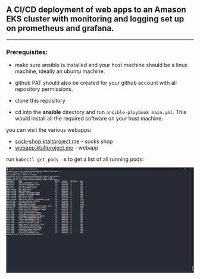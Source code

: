 ## A CI/CD deployment of web apps to an Amason EKS cluster with monitoring and logging set up on prometheus and grafana.
---



### Prerequisites: 
- make sure ansible is installed and your host machine should be a linux machine, ideally an ubuntu machine.
- github PAT should also be created for your github account with all repository permissions.


- clone this repository

- cd into the **ansible** directory and run `ansible-playbook main.yml`. This would install all the required software on your host machine.



you can visit the various webapps:

- [sock-shop.ktaltproject.me](http://sock-shop.ktaltproject.me) - socks shop
- [webapp.ktaltproject.me](http://webapp.ktaltproject.me) - webapp



 run `kubectl get pods -A` to get a list of all running pods:

![A result of all pods running](./pods.png)






